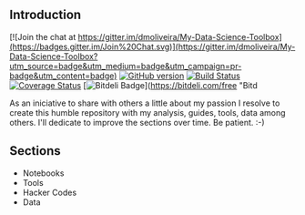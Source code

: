 ## Introduction

[![Join the chat at https://gitter.im/dmoliveira/My-Data-Science-Toolbox](https://badges.gitter.im/Join%20Chat.svg)](https://gitter.im/dmoliveira/My-Data-Science-Toolbox?utm_source=badge&utm_medium=badge&utm_campaign=pr-badge&utm_content=badge)
[![GitHub version](https://badge.fury.io/gh/dmoliveira%2FMy-Data-Science-Toolbox.svg)](http://badge.fury.io/gh/dmoliveira%2FMy-Data-Science-Toolbox)
[![Build Status](https://travis-ci.org/dmoliveira/My-Data-Science-Toolbox.svg)](https://travis-ci.org/dmoliveira/My-Data-Science-Toolbox)
[![Coverage Status](https://coveralls.io/repos/dmoliveira/My-Data-Science-Toolbox/badge.svg?branch=master&service=github)](https://coveralls.io/github/dmoliveira/My-Data-Science-Toolbox?branch=master)
[![Bitdeli Badge](https://d2weczhvl823v0.cloudfront.net/dmoliveira/my-data-science-toolbox/trend.png)](https://bitdeli.com/free "Bitd

As an iniciative to share with others a little about my passion I resolve to create this humble repository with my analysis, guides, tools, data among others. I'll dedicate to improve the sections over time. Be patient. :-)

## Sections
* Notebooks
* Tools
* Hacker Codes
* Data
